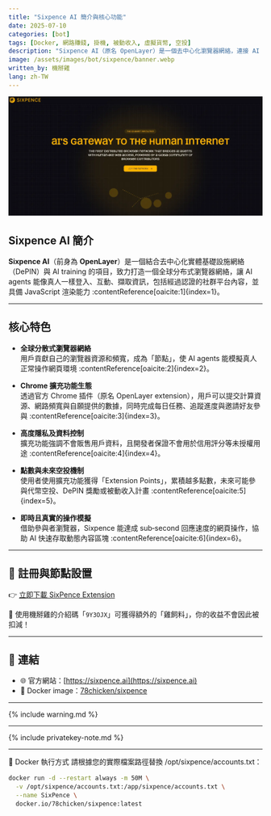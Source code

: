 ```yaml
---
title: "Sixpence AI 簡介與核心功能"
date: 2025-07-10
categories: [bot]
tags: [Docker, 網路賺錢, 掛機, 被動收入, 虛擬貨幣, 空投]
description: "Sixpence AI（原名 OpenLayer）是一個去中心化瀏覽器網絡，連接 AI agents 與人類網際網路，平台運行依賴全球用戶貢獻的瀏覽器資源，並透過 Chrome 擴充功能參與貢獻可賺取點數。"
image: /assets/images/bot/sixpence/banner.webp
written_by: 機掰雞
lang: zh-TW
---
```


![Sixpence AI 封面圖](/assets/images/bot/sixpence/banner.webp)

## Sixpence AI 簡介

**Sixpence AI**（前身為 **OpenLayer**）是一個結合去中心化實體基礎設施網絡（DePIN）與 AI training 的項目，致力打造一個全球分布式瀏覽器網絡，讓 AI agents 能像真人一樣登入、互動、擷取資訊，包括經過認證的社群平台內容，並具備 JavaScript 渲染能力 :contentReference[oaicite:1]{index=1}。

---

## 核心特色

- **全球分散式瀏覽器網絡**  
  用戶貢獻自己的瀏覽器資源和頻寬，成為「節點」，使 AI agents 能模擬真人正常操作網頁環境 :contentReference[oaicite:2]{index=2}。

- **Chrome 擴充功能生態**  
  透過官方 Chrome 插件（原名 OpenLayer extension），用戶可以提交計算資源、網路頻寬與自願提供的數據，同時完成每日任務、追蹤進度與邀請好友參與 :contentReference[oaicite:3]{index=3}。

- **高度隱私及資料控制**  
  擴充功能強調不會販售用戶資料，且開發者保證不會用於信用評分等未授權用途 :contentReference[oaicite:4]{index=4}。

- **點數與未來空投機制**  
  使用者使用擴充功能獲得「Extension Points」，累積越多點數，未來可能參與代幣空投、DePIN 獎勵或被動收入計畫 :contentReference[oaicite:5]{index=5}。

- **即時且真實的操作模擬**  
  借助參與者瀏覽器，Sixpence 能達成 sub‑second 回應速度的網頁操作，協助 AI 快速存取動態內容區塊 :contentReference[oaicite:6]{index=6}。

---

## 📝 註冊與節點設置

👉 [立即下載 SixPence Extension](https://chromewebstore.google.com/detail/sixpence-prev-openlayer/bcakokeeafaehcajfkajcpbdkfnoahlh?hl=en-US&utm_source=ext_sidebar)

🎉 使用機掰雞的介紹碼「`9Y3OJX`」可獲得額外的「雞飼料」，你的收益不會因此被扣減！

---
## 🔗 連結

- 🌐 官方網站：[https://sixpence.ai](https://sixpence.ai)
- 🐳 Docker image：[78chicken/sixpence](https://hub.docker.com/r/78chicken/sixpence)

---

{% include warning.md %}

---

{% include privatekey-note.md %}

---
🐳 Docker 執行方式
請根據您的實際檔案路徑替換 /opt/sixpence/accounts.txt：

```bash
docker run -d --restart always -m 50M \
  -v /opt/sixpence/accounts.txt:/app/sixpence/accounts.txt \
  --name SixPence \
  docker.io/78chicken/sixpence:latest
```

